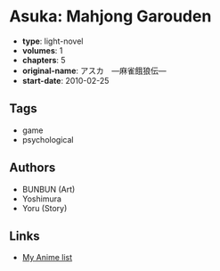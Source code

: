 # Asuka: Mahjong Garouden

-   **type**: light-novel
-   **volumes**: 1
-   **chapters**: 5
-   **original-name**: アスカ　―麻雀餓狼伝―
-   **start-date**: 2010-02-25

## Tags

-   game
-   psychological

## Authors

-   BUNBUN (Art)
-   Yoshimura
-   Yoru (Story)

## Links

-   [My Anime list](https://myanimelist.net/manga/64215/Asuka__Mahjong_Garouden)
